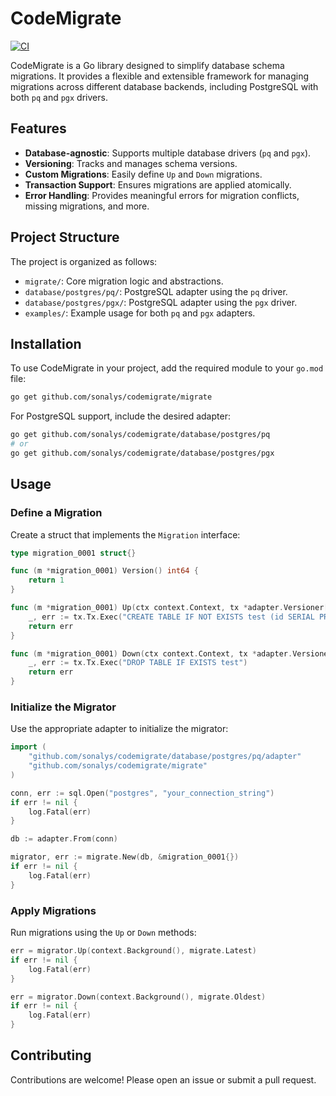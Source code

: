 # CodeMigrate

[![CI](https://github.com/sonalys/codemigrate/actions/workflows/ci.yml/badge.svg)](https://github.com/sonalys/codemigrate/actions/workflows/ci.yml)

CodeMigrate is a Go library designed to simplify database schema migrations. It provides a flexible and extensible framework for managing migrations across different database backends, including PostgreSQL with both `pq` and `pgx` drivers.

## Features

- **Database-agnostic**: Supports multiple database drivers (`pq` and `pgx`).
- **Versioning**: Tracks and manages schema versions.
- **Custom Migrations**: Easily define `Up` and `Down` migrations.
- **Transaction Support**: Ensures migrations are applied atomically.
- **Error Handling**: Provides meaningful errors for migration conflicts, missing migrations, and more.

## Project Structure

The project is organized as follows:

- `migrate/`: Core migration logic and abstractions.
- `database/postgres/pq/`: PostgreSQL adapter using the `pq` driver.
- `database/postgres/pgx/`: PostgreSQL adapter using the `pgx` driver.
- `examples/`: Example usage for both `pq` and `pgx` adapters.

## Installation

To use CodeMigrate in your project, add the required module to your `go.mod` file:

```bash
go get github.com/sonalys/codemigrate/migrate
```

For PostgreSQL support, include the desired adapter:

```bash
go get github.com/sonalys/codemigrate/database/postgres/pq
# or
go get github.com/sonalys/codemigrate/database/postgres/pgx
```

## Usage

### Define a Migration

Create a struct that implements the `Migration` interface:

```go
type migration_0001 struct{}

func (m *migration_0001) Version() int64 {
	return 1
}

func (m *migration_0001) Up(ctx context.Context, tx *adapter.Versioner[*sql.Tx]) error {
	_, err := tx.Tx.Exec("CREATE TABLE IF NOT EXISTS test (id SERIAL PRIMARY KEY, name TEXT)")
	return err
}

func (m *migration_0001) Down(ctx context.Context, tx *adapter.Versioner[*sql.Tx]) error {
	_, err := tx.Tx.Exec("DROP TABLE IF EXISTS test")
	return err
}
```

### Initialize the Migrator

Use the appropriate adapter to initialize the migrator:

```go
import (
	"github.com/sonalys/codemigrate/database/postgres/pq/adapter"
	"github.com/sonalys/codemigrate/migrate"
)

conn, err := sql.Open("postgres", "your_connection_string")
if err != nil {
	log.Fatal(err)
}

db := adapter.From(conn)

migrator, err := migrate.New(db, &migration_0001{})
if err != nil {
	log.Fatal(err)
}
```

### Apply Migrations

Run migrations using the `Up` or `Down` methods:

```go
err = migrator.Up(context.Background(), migrate.Latest)
if err != nil {
	log.Fatal(err)
}

err = migrator.Down(context.Background(), migrate.Oldest)
if err != nil {
	log.Fatal(err)
}
```

## Contributing

Contributions are welcome! Please open an issue or submit a pull request.
